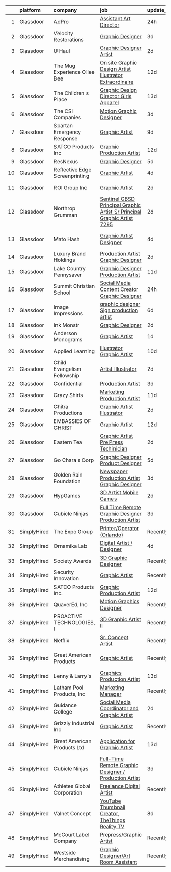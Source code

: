 

|    | platform    | company                        | job                                                                                                                                                                                                                                                                                                                                                                                                                                                                                                                                                                                                                                                                                                                                                                                                                                                                                                                                                                                                                                                                                                                                                                                                                                                                                                                                                                   | update_time   | location             |
|---:|:------------|:-------------------------------|:----------------------------------------------------------------------------------------------------------------------------------------------------------------------------------------------------------------------------------------------------------------------------------------------------------------------------------------------------------------------------------------------------------------------------------------------------------------------------------------------------------------------------------------------------------------------------------------------------------------------------------------------------------------------------------------------------------------------------------------------------------------------------------------------------------------------------------------------------------------------------------------------------------------------------------------------------------------------------------------------------------------------------------------------------------------------------------------------------------------------------------------------------------------------------------------------------------------------------------------------------------------------------------------------------------------------------------------------------------------------|:--------------|:---------------------|
|  1 | Glassdoor   | AdPro                          | [Assistant Art Director](https://www.glassdoor.com/partner/jobListing.htm?pos=116&ao=1110586&s=58&guid=0000018137cb51c988f82a6a2f482a11&src=GD_JOB_AD&t=SR&vt=w&ea=1&cs=1_b46fe4b1&cb=1654498480951&jobListingId=1007918640706&cpc=B63DE67CBF13A213&jrtk=3-0-1g4rsmkfqr177801-1g4rsmkgfm6qs800-e3577bc46c7d0179--6NYlbfkN0DLWr0FuvwmpNY589ecXM0wpB-l41nBtAe9mv-PvJGiqby57FipG6GvXAtPTtWhgaVPkaIBkvm_YLDjk2IcW6rzK2V3nKt4mrQ9tYNlsMzSddColGgvnzzEo-YF2PlIn_C_Csymk4yLZ53GnZS_xPMvUo21G9cP3s2F4_dK44R09JEuKn8jZMLh6vsAr0ZDznEDIy1TjufJmOwKIu-cRaqPlNzSRNgwlywyahANKv75MBrjKizXqYu9Xj6xXn5fwyBgOnVNCFLp60cuTzLb4oLM2OHL2tYsgKStkk3rIwpZ9KE6oC2TIoWlMnk6vMOMwf7xW5ndQFsqrZtUkZAMBvdTsuNJxi4QsHavwzTGWdkNuhGgOXkOeSJZDvw0TfbIEhM-BnPfF3hqHYR03OpQoWG8wTpeu1oZBH_zgb_rpbl79DfOezGfcDTNU3htWrBUBR-y7HAaZBpr_2cBmyqOxvwFsVWBKJhS0GRNC8uU6MlpXdOkhlTTrxOAP0pmdd0-aVH3XM1GQ8KDvA%3D%3D)                                                                                                                                                                                                                                                                                                                                                                                                                                                                                         | 24h           | Colorado Springs, CO |
|  2 | Glassdoor   | Velocity Restorations          | [Graphic Designer](https://www.glassdoor.com/partner/jobListing.htm?pos=113&ao=1110586&s=58&guid=0000018137cb51c988f82a6a2f482a11&src=GD_JOB_AD&t=SR&vt=w&ea=1&cs=1_c49a112e&cb=1654498480950&jobListingId=1007914778663&cpc=18E4F2D8CCA3E56E&jrtk=3-0-1g4rsmkfqr177801-1g4rsmkgfm6qs800-6beba033e76bfc05--6NYlbfkN0AN77IQYG4qNB0SF0w9dx5AeT6p643ab1gAjaH6HGqssSTiJOziOUFQx-rkxQ2Qw5b_We3bixnbMyboxXkXqx58B006Ff1qkeIiymx7jJ9yKledy_gIAyf7QKWWqyLvCuQo5tklCV9eQbe9QSKaLOIO4GQZl8arah8IM7MSUHMUryxAuuG-tpQ6Gft2TiLhF-9nxY9dtSY2hbmq4EFY_KEj1mNsDy9lOg5nzlVtvFhvK-PskjWpkTWbdPCefZZ-CDbNFaODZYRTsxExXYkfoMeeiD3mGDH1M7ihG_rhdQEF56oTcgBTN5YMubsKMq9Q3A6McATpJwfdj7pxENjqsoyP9r15Ejesmq8Rtv3UGrWQ_6ZbuR8tj0ffPB-Ik2RebgZRP9iBFs3w7IiBNEqVew93qJoR9RFQVK55CCAOHk38WlXUL-BcunpWMtXzW7mtqULrlfjq3Sg1s7Qwo7tRgeWMr8peybw5yxWzuPGN5Efr9WH4cpJbv0QVfiFgcH3z0afgCukryd9T84Y6h18Nq0twn9yy7MDLC74pM0Ra49_wak4EuPDjEuIcn6o-d1lhxtgt5pECwVWXjR2UjjprFiTHEfDf9MbnHvgJ0Sa1JJDpqA%3D%3D)                                                                                                                                                                                                                                                                                                                                                                                               | 3d            | Cantonment, FL       |
|  3 | Glassdoor   | U Haul                         | [Graphic Designer Artist](https://www.glassdoor.com/partner/jobListing.htm?pos=128&ao=1110586&s=58&guid=0000018137cb51c988f82a6a2f482a11&src=GD_JOB_AD&t=SR&vt=w&ea=1&cs=1_d76ab6ac&cb=1654498480953&jobListingId=1007916344584&cpc=1CBFC3E34E2A31FF&jrtk=3-0-1g4rsmkfqr177801-1g4rsmkgfm6qs800-8a76b55ff389de8c--6NYlbfkN0DdoLzd2nH_jHSLwr2EyTkavNA8xpnfBmQyA5D2SPCveOxHL4tv6IjMcKZQGFW77gFFHJHXnCS-11Gi-s2fYfFgdLyAedSMdsBX1FCcFZZYWUINUXZ3Qs5CX-e_1B-Wir8ng92LG4me5RD4BvtuuQLfB1ky7aTDVWdhKTERyWA9AQqPBCnNurfICzhuApAMIwPnd6lS4Et6Reqle68ITU7XEmmYAK9XfVJ13vP217q8Xt5SS4mJrBv72D_5qIV-fb-SF_LZaOVg_fry6A4V8yPd_NnywwGjDBHYrP4OPOw77VTr-b7pY3ziRih71BX5TQ7tBvs1pecEsQXTYsaAsl7HUXm4UlYfhzP0Q2b_hvtyXAp45LwMxAnVkFbeqTLW0wJZ0e_DT0Urshnt92CvsprRIfMBu1nW24z2E6DWyqrhqGRhkgJgCoCjPeEi3bBazW32ccKav-2bq6FPh4p8pLrphQSbaogEi1uVxmzoN8uveQZyW-ouEI_BEcuW8U1XqyYLXBcDGnaC0MbG4zUD4vha)                                                                                                                                                                                                                                                                                                                                                                                                                                                                                    | 2d            | Phoenix, AZ          |
|  4 | Glassdoor   | The Mug Experience  Ollee Bee  | [On site Graphic Design  Artist  Illustrator Extraordinaire](https://www.glassdoor.com/partner/jobListing.htm?pos=111&ao=1110586&s=58&guid=0000018137cb51c988f82a6a2f482a11&src=GD_JOB_AD&t=SR&vt=w&ea=1&cs=1_fac289b2&cb=1654498480950&jobListingId=1007888458431&cpc=88FE657033F128A5&jrtk=3-0-1g4rsmkfqr177801-1g4rsmkgfm6qs800-a2562826f52e8de3--6NYlbfkN0BLX8LQGVFWq-oZ5sxUA-AXTdw7fKdQJ3i3DscpMDI5dp5MzF-knKh9h3_oSedbQh-GEt022PdlKWBPDOs-VIoAtfUz5iudiPPYUAcAldEHwFNQs-NUDlgSr_-IEBDj4uPmOmEGDE4l1Pm19ecQKwPYSfpZU8vrDW8aN8kdT0AyKfWER8QCVIgLOhZ53ySOF5LksMPKu915Ut0IYYeJp_sgasIp0rpKR61Xdl-JSsloRru1LK0K-h9dSda1VLE12pLwQqU7Xza5M-ITSRsgC-LLv_JE4o-1QyuEDKmH9rvpk0Ec32pTwYf5auxzpV6Gb0dKosiF33bkZ7PItuzATBjYAoC1Dl0oRQ07EJ-L7Zm3CpTz9WRueUwIO9mtxWDiWDvE-8Z_uY_vbvekNEXF3ojMyMVtiqvg1VeeO0vErLJ1Q9jL1TMGBZs8zBCU1fXrwqVuFfGikOYjW72_giyd7ptSz3ZffaBNvNOERbd7s1pIeimvAIpw-2tzgTpGpAeQs8mTNNlsiSQtzPc5S-TiCphXFlIkXTw2jsxeEytur3VrwA%3D%3D)                                                                                                                                                                                                                                                                                                                                                                                                                     | 12d           | Holdingford, MN      |
|  5 | Glassdoor   | The Children s Place           | [Graphic Design Director  Girls Apparel](https://www.glassdoor.com/partner/jobListing.htm?pos=108&ao=1110586&s=58&guid=0000018137cb51c988f82a6a2f482a11&src=GD_JOB_AD&t=SR&vt=w&ea=1&cs=1_30156f9a&cb=1654498480949&jobListingId=1007886772025&cpc=B2C3004C5D07113D&jrtk=3-0-1g4rsmkfqr177801-1g4rsmkgfm6qs800-2184072bc3133721--6NYlbfkN0BBWd5WOs2S62eJeB2vTL-03xG6TOCfodXjyUkBn7D_mf3Ui1OS0Ywfx-vsz6lvimfn_X56PHaasH5iCJnSi8Lt-nrfCy6xyhiwS7qnhZHl_aVIa4OztkaxHi6vHrMOJIhj4X_-aQuY4igUuadG8gE_GSrSL1FcQbi0m5bsF-D2AfMfn7kXqyhSan2zTZDnRaJo-z5QtggogtPHh8xen2AArWg5ePGkiKKgw4CYjc9hbfWQ34jk7AK58IwAfEUyS0rrjNGLUw9KHl7ROpZTjnbHCwVDOBbuX_DHkJE1NX_AUGGhDmO-BAxrbvUP9PYy2p5uVFKO3Q3rFfE9Epmj5acvqmNVvqevK0mH9OAZtIadKtZ-Q3oS_JZ8_mf9s-F5Vn6NTVND9oGYtIVJeUuf-EevxgEzN4L2C4pmixI9kDk9YgFoAz6z7EnDF92okn6zkYBt1xepwuPH-QQw9DYaeLzjkOUkAnkMzuBu0l2wJSI3Ew-W4N219mWFsWqwKq2h-y2TvFCtNpSzi1a74kNFMeEAegm44H_QHBs%3D)                                                                                                                                                                                                                                                                                                                                                                                                                                                       | 13d           | Secaucus, NJ         |
|  6 | Glassdoor   | The CSI Companies              | [Motion Graphic Designer](https://www.glassdoor.com/partner/jobListing.htm?pos=102&ao=1110586&s=58&guid=0000018137cb51c988f82a6a2f482a11&src=GD_JOB_AD&t=SR&vt=w&ea=1&cs=1_922e7f00&cb=1654498480948&jobListingId=1007913999697&cpc=D3F7CB07E435E2D0&jrtk=3-0-1g4rsmkfqr177801-1g4rsmkgfm6qs800-4564526ed53b90ea--6NYlbfkN0ALa1BDYzz7gGdxtTckcrXoDTOKWR7Mer7Antruma2vvlW2mntiz8ZkEmO9dLcdVblXlkh8y7UK8RlgW9Y-iW3zKeL3oeWPPu4TpiKR3pwULRF8zgtyIDTrXX_RfD810W7XsRQrlOfHXkxoJkjX5wbnIyEOFRWXxxZkb8rEDYiasoBWCMZWaFEFfADO1cMOnAnreBzweAoYKGcfqwDoOb51iZkV2TzILJ6lTsgammulEtzX3Ct4v5rtV4u_Ke0WV8-neX2qjwRqu5YQ3xN_F5f2WryHnlTAfsrtOjl2LCZujcdGddHrWnRZMnD-yWV7nMX0bVLJkdW6anm_QCG2EVRI7JnPoVgjSnK60pKmZ_6KDSZFHP7lf2ufnx0Qgf0hrTxTPA7IWQ2ydymHPLMXbTx7N6uKi26Ckdj2Zt1Qfkhf01-m-5hGpGJiFRqAOnHJHnm-6iSAo82-lenaUAKQtAH8XWnazHTVJZC2k14bs35Dc8uy88S5I86rKc273raHqs-e4bbP1VOLTA%3D%3D)                                                                                                                                                                                                                                                                                                                                                                                                                                                                                        | 3d            | Eden Prairie, MN     |
|  7 | Glassdoor   | Spartan Emergency Response     | [Graphic Artist](https://www.glassdoor.com/partner/jobListing.htm?pos=124&ao=1110586&s=58&guid=0000018137cb51c988f82a6a2f482a11&src=GD_JOB_AD&t=SR&vt=w&ea=1&cs=1_af1e5d2a&cb=1654498480952&jobListingId=1007898053253&cpc=82B3195DA92CAF92&jrtk=3-0-1g4rsmkfqr177801-1g4rsmkgfm6qs800-2cadf1b26ffe1219--6NYlbfkN0CKQyGEv9gQxS_lHXBZbD4op9eVTHqnViPAttTyaDeVfRcdWkp24sQ47DeecbwXi3CHPAgnELTqzwSNReimRHDR263XKh-kRcVbat2ofeh61knKjXNe1nIapP5mMNM8MDgll-KKVQ_VJGRz32FYo9nRH5dOA3IRWRKaRLUFKIiopYNdRQxOcoJvelh7UqYOH-qfKjeOcV9JAfsUKGKYYkHkiLq23NWKxB8V-piSYTUqC2Uzfx4RhFF2xwoLXwkwP1BCYcxgGkNjZ3Y_UWcznjKVovHhXsFNDEfSXEBZkGV4iHJE4vYXSV1nLGPBvJcCvm8baFHZLgw394F3NFOpJ6e_D1PZyaxC8ZQi7GjC_932vo-ttcREpr3Jd4wF_EeaebkmyOLi1YJBmFdltZKlW29BLOs_NI39q5uuN_BSfMwu7vkKUsN5aX7VUnnlpFsmcMc8bIo63-WFCZ54fqETv0uO976ZQU29YjajC4o8PhqWIefy4yIgrVT-iXQLg2CpBFI%3D)                                                                                                                                                                                                                                                                                                                                                                                                                                                                                                               | 9d            | Brandon, SD          |
|  8 | Glassdoor   | SATCO Products Inc             | [Graphic Production Artist](https://www.glassdoor.com/partner/jobListing.htm?pos=101&ao=1110586&s=58&guid=0000018137cb51c988f82a6a2f482a11&src=GD_JOB_AD&t=SR&vt=w&ea=1&cs=1_c1ffef2c&cb=1654498480948&jobListingId=1007888235780&cpc=12135C3B6E94E39B&jrtk=3-0-1g4rsmkfqr177801-1g4rsmkgfm6qs800-203868fde720483c--6NYlbfkN0AgpT6yswZNtIwCQzXf3Nw9UysJr2CT0Q_GwiBVDam_9H7IoBLrD1apx3MfTtKZcvwB8NVAaEGBwaciohtOirqT87NSiLYjVLlnNo1sJwmZjBxoqHekFPrp3pXQXGn1MGbF9zL7sdZ7RruLcpnoXarBGGG9Igfz6pTRWxBAHp1GiZH74JN6VUjU2LhZL1TfcaZB-UotXyfNLUjsfsQ8MWxX7HaFzBeS7yatoTV88dITLDzI20ZDaccbr1u0WDvNWAOnq7GeXGHf6wvUjDgzWmX0K39jFlapA_a0mWxP8iQaudXcUCZR1ri9pOXoOn3xDLsGtJF7_j1qRZzMdNElppyxCY2zGF_m_gXk-4NMB_ErlObon2bXu9IsB-8mL4B54SllDL5MQuEZKU2QoeETG8nFG5CneNYL-xU99_BmtrpKc0Ix2Q3P-VjH3dI3kI8X7in0ElD33DXO0264qKHKyGI9D904N-1WAokUG1wju0iCV73YETWcgiQWX9gcLX4EpxLI8ATci-OJlnNwefhT8DQU)                                                                                                                                                                                                                                                                                                                                                                                                                                                                                  | 12d           | Brentwood, NY        |
|  9 | Glassdoor   | ResNexus                       | [Graphic Designer](https://www.glassdoor.com/partner/jobListing.htm?pos=115&ao=1110586&s=58&guid=0000018137cb51c988f82a6a2f482a11&src=GD_JOB_AD&t=SR&vt=w&ea=1&cs=1_dddeaeca&cb=1654498480951&jobListingId=1007905579404&cpc=DFCAFF9DFE7B86C3&jrtk=3-0-1g4rsmkfqr177801-1g4rsmkgfm6qs800-c35e5c9d76daa3a9--6NYlbfkN0ADqC5b2PhG4V9R_F2I07yGxYWN_9AZGFd0ALj7HAUX0rBb4s6Bh3ScauqWL7-FRVCB8KWG-bspVHptOAk7drldMuNQ3pem5lD3DlCUxbHqJyPDOMRXwIGC6_-ZmHoghet8hZcAM_aluR0iOsvxd3nc4DnIVsiHCfJ1dP9hXttQO3KruNf2oPR-jKp95WaSD8I_8SEsJX-gIK5HP9NwGPhRqyG4_lx3w4P3t5N_yMfPVdP_tWN3xRWtTir14xdtXl96dm-ofkMB7Mwenh44qD9j43cXm9OElglf5PTPsXm6LUfG_FIiNGXdF7FeySWbYcb453yd_e68ud35fKZz57GMGTAquvgTvY6l7xFPCJbvIe1E-2k4XrKTrHFsvn8DxcsqdTdEUGYgXZoj-wygU4pema_7qsbI2pK0tDGPXlGtcf0k-NKJvsis8TTX2xydCqCRIcMxhAnhbnw4uwMnUBIP6wBHhkBcJk0wZJdMppezEqv4R3eeV3C-QGjP90v2LDSl6Bk-BQlwvg%3D%3D)                                                                                                                                                                                                                                                                                                                                                                                                                                                                                               | 5d            | Salem, UT            |
| 10 | Glassdoor   | Reflective Edge Screenprinting | [Graphic Artist](https://www.glassdoor.com/partner/jobListing.htm?pos=107&ao=1110586&s=58&guid=0000018137cb51c988f82a6a2f482a11&src=GD_JOB_AD&t=SR&vt=w&ea=1&cs=1_ca39b390&cb=1654498480949&jobListingId=1007909757515&cpc=5AD91290C07BA34D&jrtk=3-0-1g4rsmkfqr177801-1g4rsmkgfm6qs800-bfa1eee7291089df--6NYlbfkN0AY4guaBc_odNxnJHTncvfwFu86WvDwtbc_K-gSZc1x5JfFjz3bTmW47cvT5eZWSyPM885kyAYk27OBm3CmkK9lbYW851DAwK8ZCukJoxZ5Psv7LLeNaMiZPzG5EjddZkBVbWlUwdcHaCWsAMp_QhLEhKozi1R14vS1IH41qER9IrErQShZ-c2yddIWmTzVAUo_5QTAyFQhsQDfLH56G9m9knrqE0x-1W7Y7M_e1c7-XwcN4nRM2gQyagJkCXg71-y9d85_q9s20vnhSQ5l3e27dvO2KfqncM2C5WeUT0XcVg8uWHjq8J1dhOWbHK4COzfdb2B5QSvtYnDTWVPJGeFRlGmc7zI5UN4bPZjlm-jT9FiU3FbB_oZKFbcoSn9AOHJiHxququm8C3GiQsvKqi2uXUAz0TY9x2isOvHpzJ9VzxRTyMWtdPM3IweOI84U7YL6ANa28iCG-sBDf-6TxNKgHzmOjPoNQMr-6nSqzHHqokzdlWktMmbcCmWro3iXouk%3D)                                                                                                                                                                                                                                                                                                                                                                                                                                                                                                               | 4d            | Oklahoma City, OK    |
| 11 | Glassdoor   | ROI Group Inc                  | [Graphic Artist](https://www.glassdoor.com/partner/jobListing.htm?pos=122&ao=1110586&s=58&guid=0000018137cb51c988f82a6a2f482a11&src=GD_JOB_AD&t=SR&vt=w&ea=1&cs=1_9ddb4dad&cb=1654498480952&jobListingId=1007916027547&cpc=76BDADE3D6D9A820&jrtk=3-0-1g4rsmkfqr177801-1g4rsmkgfm6qs800-e0bb779232454373--6NYlbfkN0B-Y65hvx8el1yzX_B2Cd84xd3f_INOTDoe8qMRofOFB6RGpdcMN8JS6UypNMuJNnGcZidP_DMZwkkd-iu0cwECLwAWPfI44iZDkRdXN8a65Ef9tuJ2WNHNfw8I8Y_JnUCHj__rpk6ug8umj4ZWpVCWWXy2rA0tzxO8R52zjgF3mhPMP3XUoD13_xXIDijzgNMaLBBj5HkxuI1q4un4vqbjnsd5bTTO75qzbEuAtWOLYmD6q5RdNXH0q5QUCU-FBEDAyLDGTNjqu9TAO-_t_jMMNsT3xnMUw-Ib8b2EoSFXCyqdR7_w_jk-1_-cka0UD_uavgg87jCQwhk9CAEV6cZFoi71EqGtxgsemiTqzSfnzm2sVzoz6swO0l8atxEj4J86aZbUGkjEWLfh0CJcriSSEgx8FCy190aCqKxtxXN81e_dmusSWh9f_n2aow8I-MjTXnpcH1gAYVXvB4NTr9XrMcADWQ_Uv_cO2AyHn2qusvUsQ6LJnVxc)                                                                                                                                                                                                                                                                                                                                                                                                                                                                                                                             | 2d            | Fort Worth, TX       |
| 12 | Glassdoor   | Northrop Grumman               | [Sentinel  GBSD    Principal Graphic Artist  Sr  Principal Graphic Artist   7295](https://www.glassdoor.com/partner/jobListing.htm?pos=112&ao=1110586&s=58&guid=0000018137cb51c988f82a6a2f482a11&src=GD_JOB_AD&t=SR&vt=w&cs=1_c63f078e&cb=1654498480950&jobListingId=1007917273876&cpc=EE119509A2DB00C7&jrtk=3-0-1g4rsmkfqr177801-1g4rsmkgfm6qs800-473d6035a984b56c--6NYlbfkN0DPf8Tf_oakpB62WadId2dzQiWExtALTi0lpCM--zHBL1trAzPQuAwgBbR8Ea4V3ZpYl6SZiOBa5W46N7-quFcGJTBYyJEku_OTgqXS2P8XhyjecoVx0MX4XQu1CJVbb6yeIsYAWrDUIkulTzi1iYVN-q3OJIRKOJEjnxmbj0P9R3Y52lcK3-yRUOQtFqnppX9yUjmWXW3wxxfKDzHXHJHh3DmdaNY-tBnZ0kNoihaDD9J2iLlJy_fgQvoTwdvX4wlPwVPNGPbu279EYZo-sRRR39mZTdfLbK5XpBt5SJNl_Tw4jLZ3Zotoy5H0vOqiG5qrLaX-Nsu-xj4p1nZbjukwN-j1WhDPJo3AKwADeg3uAOUFvXOew9J8k9X6iMyDFmDnZtZ_q5nW72jzaboHYCIWSi0c_RIflvfSX1l482Y4RgbbaPLAbphQzXTHqXB-NdGjGWJJr0ftQnqHu6KnFkWJSGNI3HaUJN5Wn58ibW4jRtEnMDUuPGJVjVOdee6KD2vwXi9DXW21dO6rnzirzOKf3udHH7EdLh0F9mW9EcqF4sdC114YmlB2j1n-0JBzLIzmY2skEq9K262AjxL-gr-xO94COoYkM7S9ctUsPFczeyDLXGdk-V2aKJZGuQHREX4Bf3bHEtS_i55vPRBWjYfo7xAenJhRIdjWhnIcZU3yG8LhlosBeJl1c9OT3iMsD3JOt5eoRBnH331qAtCs2HgF1RoS-b1M-EkL85k7ik2y1CvuCSR9Fbc_43We61O_gWsHT5fcYw6UpiGrxDY6ATQKaq1fqsZd93lMURmI3wH8ZWL9iPN-dzlJQd0MgS4QznBMjpDoN3NdMDvZ0w1dCq-Y-P5cysIPbBagGTvrCTaFT0yg_hXrFEhwKy1sVptMZxFQFjfdKO8r40ibphnWPWQaOGoVY-xf6qvl52jcW_CnB7yuytbsz5zI) | 2d            | Roy, UT              |
| 13 | Glassdoor   | Mato   Hash                    | [Graphic Artist Designer](https://www.glassdoor.com/partner/jobListing.htm?pos=121&ao=1110586&s=58&guid=0000018137cb51c988f82a6a2f482a11&src=GD_JOB_AD&t=SR&vt=w&ea=1&cs=1_3ea00000&cb=1654498480952&jobListingId=1007909002704&cpc=AF02A54CD0F60729&jrtk=3-0-1g4rsmkfqr177801-1g4rsmkgfm6qs800-19c6dbd41998ae5e--6NYlbfkN0A7P7MtPJl4EJWIutFf0Mg7RSwHn5CnGM6QkvGXbZOrsbJW_3conhl7xbk_-pvIUiryDx3v4xPJSHi9d70JlZeNzMPxbGpxJS3g2jA6Wa2N6Io2yBBoEpCNUCNi-tlMIep3MRg944_m6e_6BJigu2XhzyaKGF9BniiENZfAbd3H-1JiiHKcVEOKP3ObSywB3wXHLpAgsIeUWrQBUR-1D70gSjuq7Adsq0AaFUIcqEPL9G_DOd6-DyA9l-EnQoSF3Vkbc0e3QeV_bvDLP09d0o7UdwLIY7ocQKcfYi3M3ckVzNxmGjp502nOH97aR8T8QOyT6kGw6mlDtYCu4I3Rn-ktbfPfTvStjfVh-mlm6ipqS-S1wCIzzPC1AFP-sI8H6Spq8nzbr_D_2K5PYkZXsF_R-VUstkww4sG9pd6d6lOBOcyzgnfcB1gFLIyEhWxbRo8OBF-EUd4qnm-wy1XR1P51G7Tb-ogknfJ90SSffaBx5NhrfahDNexo9PpnoSPI3gY%3D)                                                                                                                                                                                                                                                                                                                                                                                                                                                                                                      | 4d            | West Bloomfield, MI  |
| 14 | Glassdoor   | Luxury Brand Holdings          | [Production Artist Graphic Designer](https://www.glassdoor.com/partner/jobListing.htm?pos=129&ao=1110586&s=58&guid=0000018137cb51c988f82a6a2f482a11&src=GD_JOB_AD&t=SR&vt=w&ea=1&cs=1_70f45ba7&cb=1654498480953&jobListingId=1007916488247&cpc=FAE5E775D180B2FB&jrtk=3-0-1g4rsmkfqr177801-1g4rsmkgfm6qs800-7c6aa4de5e7bae02--6NYlbfkN0AKJwu13IAKS2xN_y32jZMEgngfmDnOi9hO9EgEaFEbzzh3EjcWcNJccG3GBxynAaW0Ay9KAcTDrMq44Cl5L77C8jVUOnKgEshd5gj_E5se9qB3OqHz8vSedZhzO9D2P4K3UI--GGIBXq4k7D_gjPmAl0EFG76Fo1jgvUFeTl1qe31RDU_2V6ap1pt4nJocQdbPP94ebMcwzUG_q8mCkMr6TptE6l4FBqaoYUaBZEMdpSS-eN5lcv9ZQeT7N9k0mlWN4OkpWsoGxVXEfVo_czHm6aWm_-mrIwl2LQfsk4dEFo2cq14rPNsSN3sReeMoCT_9wYWbzN9M-D26PkAeK2crR-NgoIlTxb8bnbve6pnECgdwkomLfYMVAbaEl3ny_2p-lpPZH59GAFbGecdvATrgTT91egPsRLU1uWbPKIq-XaHS8vEugUV-EbImmJ-Dj0tl3ePruqjRnKCFmZVi6ePOTxPhW9nKFDsDuYR48glJPShJutAYF1hecGxnbDEbCc3gMSDLyZdKlw%3D%3D)                                                                                                                                                                                                                                                                                                                                                                                                                                                                             | 2d            | Cranston, RI         |
| 15 | Glassdoor   | Lake Country Pennysaver        | [Graphic Designer Production Artist](https://www.glassdoor.com/partner/jobListing.htm?pos=106&ao=1110586&s=58&guid=0000018137cb51c988f82a6a2f482a11&src=GD_JOB_AD&t=SR&vt=w&ea=1&cs=1_58f06730&cb=1654498480949&jobListingId=1007892351704&cpc=5B5ECFBC4228ADCA&jrtk=3-0-1g4rsmkfqr177801-1g4rsmkgfm6qs800-1b13e4dae63fe1cc--6NYlbfkN0CdJICyYVf6s15uDmC14UEdbhqJrhMmVI8Bc0F3Siw14MqUDu4Ro-HiFH9I06SjMXDHJPs4NZf4C-UBmY_BnZ4GEDD_mW1_sX8DS9HIUYwIyYYcnBLYirBMnjvOMwt2NY7WgnSmR5aTx5H1v3uIniq10JxpFs_VI2dFT6E6EwUdHlgf6RzqYScab7wwaGyL8dTf7SiLs-tTr4b1dpvsJqt0Sd4cb8XeRq-QeS-z4rmgw2mThtC5eBZJrnCAKee0KZkQh7REXihhC4H2oHgHATfQI_eBsqkbMovuOOhllCvo6pgAmvjzJutnncNW8NYcdRKHn9eriR05xMvXPy2MhmtZmfSHmuo5V2_RoOn5Z8kiFC0QW3dKsJ96ncUvMhEkltW47rzapYG2kF84BGCjOMktWam7Dbm_hEzfOHv_gG3wo5wrj52nn-G0uTNl6fpUgWGlbg34gptgpBddNOUPhzIwn_YyuI6gzLAVsezWE2MzFFXs2ai45fy2xGzk_zJN8dYWKlxe-XhYqCJg-NpzYPYv)                                                                                                                                                                                                                                                                                                                                                                                                                                                                         | 11d           | Albion, NY           |
| 16 | Glassdoor   | Summit Christian School        | [Social Media Content Creator Graphic Designer](https://www.glassdoor.com/partner/jobListing.htm?pos=123&ao=1110586&s=58&guid=0000018137cb51c988f82a6a2f482a11&src=GD_JOB_AD&t=SR&vt=w&ea=1&cs=1_3019d71f&cb=1654498480952&jobListingId=1007918644406&cpc=87034903B3AB482B&jrtk=3-0-1g4rsmkfqr177801-1g4rsmkgfm6qs800-7f3e84b8d69e6035--6NYlbfkN0DzaDHVbxJ-LJZej0v9fk4K-FwNocoxjQ_zxp68kPBvcoG0F0cX5LlHi7JRf5IklKOkKqmhTLlr1x8ojhIANla8-1_SnHGngGAHGpc1714e_jS-Kls2UpvPUIc5IJ5fzRJGvQCOCSJ4CQbBSh2Hjd53hLhLNK6bym4pJhxG7V_wYW7W4A8T7hPM_O7S49WnPszfWgBYGJVjoc0HV4WQZ3d7FVA7vxRjd2P_IjSuqCtkLFt132RSgTZojj53CzEZUz1P7fNM_Q7ckt8XYj0Jk7_O58iY3_d7RGL2Cl3wR92yL5G9QnStgmRxNZtlAvdzLsb9Oxa89C-pevo17xBBG8a0GLE9Ped0Thju2NZez_3lNQT-UWPNQRvshIqUZ1SRmvw25UQuk3Mc0fQexWdqL_WuQ3MAuJL0hStZbskp7qBdt3H31GhpoGNaTdf1gRiFC32ZB6fY5Ii4ouqlOaibf54ffhpsC11GTFH995QspYZLMPlouGeFfrhrOkGT5pMqmchBCthc5H-rfg%3D%3D)                                                                                                                                                                                                                                                                                                                                                                                                                                                                  | 24h           | Fort Myers, FL       |
| 17 | Glassdoor   | Image Impressions              | [graphic designer Sign production artist](https://www.glassdoor.com/partner/jobListing.htm?pos=117&ao=1110586&s=58&guid=0000018137cb51c988f82a6a2f482a11&src=GD_JOB_AD&t=SR&vt=w&ea=1&cs=1_76181d2d&cb=1654498480951&jobListingId=1007903451804&cpc=9EDA28EADF1DF7F0&jrtk=3-0-1g4rsmkfqr177801-1g4rsmkgfm6qs800-c1046cd21732819c--6NYlbfkN0B8XCn9bAy376TPi-B2CQXj5RCQzOCPrstSuy4VkpuTSCXa2nGXAjS-RPpM65QoxAQlDbVXAEsrfGusq1SeEQozpSPAdhLVQd32FahROywWbNVgr-rsAY2OHz1DdppqKaSlz240fcr-xurxkp0KJpaANj2yfwaHEm9NN-kQ5Bznl_55zpyJGoS4amITGyK6BkBSoq0YyC2zQqbAhuFZbhjsKt5J_8jX84m7GrTtE2mXaB66DxnuhZd6hZkU7USv0B4V0PpuZgR3M2Jbbkxr-EPhXxf26fWH1teMwzEKCPLJYVKz6lJgfwqQRf_q8rOs4D1RE3PEsYLYa6QqbNJ1UomlffVnhf9MjSwQSJfiPZ1jNWDO0b6k2MCfxwRq04epzdajPkqTw3bt_N7N5KE2obBrjp5V-j08YaiicXuM2osddleaHjkGrqMB1UU091bx0eWEt1YCqy3umQCEIPme9p4TCEjv9IgwlfuA6jKE_3Bx5ByzvXw09cHSCTEPcsFXK9_Nd5o_5p8CBoBu5ZFczW6w)                                                                                                                                                                                                                                                                                                                                                                                                                                                                    | 6d            | Denver, CO           |
| 18 | Glassdoor   | Ink Monstr                     | [Graphic Designer](https://www.glassdoor.com/partner/jobListing.htm?pos=126&ao=1110586&s=58&guid=0000018137cb51c988f82a6a2f482a11&src=GD_JOB_AD&t=SR&vt=w&ea=1&cs=1_b64c491f&cb=1654498480952&jobListingId=1007916278123&cpc=61B26E8FEFFA679F&jrtk=3-0-1g4rsmkfqr177801-1g4rsmkgfm6qs800-b5a6f5b54e284da0--6NYlbfkN0BrADnr65vdXGa2W4Tomu44TqEFdAO9EE9q4ob9ngXea7IV-DyPKE1GCWeyTWq3Neng6p11QvTSfbsD8fciZfTCwbFGflwb3ZriAodiuGkj1c7XBOAJvvfvJ0MF8tYisFgHKRoHYaVWpWyrkD1cY-AJ0pvLAYvuyCSXM2PPfeNu4-8qOVJx9_jEMq0-cUZoWYr2V2BTPmzYzvXE2MwKZs0Fh4h_N0MXgVSVLGOdhkGBL1vjXbw4sjAM4eh5dxGrJAhUuthqHRQTfVBJDS_R79Q5aMem1_M2igwWrkSQcpfGOtTCvzWl0eQY4hz0N_HiilfQO8vtAsW6K11iaOF7J1etkdxCFFwvgHFyJzzYj4lkv7SYYJswlLJ3tCFkrVJYc03Nt8bG7-YttNTi7pb687TVLOwMnX4AsQa-EJnbHg45ct7w8i9YvnFpqmIsWBb-5-ITQ2ChLdTQqcr2PsSddVABchBBFd_P2yBHwpotaZGgDg2w6bIyzIsY003k4b4LP1wixC7yLCFIXw%3D%3D)                                                                                                                                                                                                                                                                                                                                                                                                                                                                                               | 2d            | Denver, CO           |
| 19 | Glassdoor   | Anderson Monograms             | [Graphic Artist](https://www.glassdoor.com/partner/jobListing.htm?pos=104&ao=1110586&s=58&guid=0000018137cb51c988f82a6a2f482a11&src=GD_JOB_AD&t=SR&vt=w&ea=1&cs=1_71ed524c&cb=1654498480948&jobListingId=1007917712081&cpc=8EBC6093F3E034FB&jrtk=3-0-1g4rsmkfqr177801-1g4rsmkgfm6qs800-6dc4fa4cb5a87ea8--6NYlbfkN0Af7IH--f52cTUDwFMUanxXcd3NiV5wYJyzlyk1G5yRERPjkIYljGfhNc6G42qiUhQyb_GxK6MWl2QUbspY2j_EbHacRk1Qwlu_byalxQuBv4gWJEUdcz13H-AHJVNG6F9VOinjjtOaFPhNK2E5cXCXvqpqZyDwmC8BgZ3Fj5JxjUmaUpUIAm7XmOXtLyTt566TNGIMyACg44aljVH-J6NI5AGz4NfgCc272ey7GykcYRmovWknjM6XP46i6w4N2Ue0oV0ohfAddjFLkDXw48BkYPx_AEOIu3QUEtgThVv0-uz2Qpbs0pPWNxEURVk5Ouegd2KcPnpA7BWX6wlXmcTg98BmZtC7mgaVKK9yPA178MVL4krgdeBOAL6LEBQC5CasJ3r93ZWjJ0gi8EvghWEl96LREKm6KE5AO1uPn7Mg456WotZAWAQuaqcnAcxEHAxNdYdMuZyjuHrtuUgZE-4yetmYEOLX8eMVGYTmhizmf1fTQYJCqwQQm6gG4C3M3GAWjj099uz1og%3D%3D)                                                                                                                                                                                                                                                                                                                                                                                                                                                                                                 | 1d            | Orem, UT             |
| 20 | Glassdoor   | Applied Learning               | [Illustrator   Graphic Artist](https://www.glassdoor.com/partner/jobListing.htm?pos=110&ao=1110586&s=58&guid=0000018137cb51c988f82a6a2f482a11&src=GD_JOB_AD&t=SR&vt=w&ea=1&cs=1_e89d0c08&cb=1654498480950&jobListingId=1007895409947&cpc=3028881457C6165E&jrtk=3-0-1g4rsmkfqr177801-1g4rsmkgfm6qs800-6b014443c84bf790--6NYlbfkN0CO40bnCydZqmYaeDKCj54OYSYB6VZWK_Wb7S2Ry4UvJ4rUkGNVLpn5LQHc7f2mIsrU17snK4_5VCv8-rTZxogmFgLRA2cl9F_pjw_KwlBzErqBJrHb7kd0XSVUR9glrkZ0HtkEUxflIJAznUSD-r1o43bluy_LMWMBY34UN8Zide5XBitCqsmbX94PMWk0_U1vVx1ea89kTaGmDsGiDd8yDrpikpIov3ZnC8NDQxn0-THZoHmrZwCbt7QgyBT9PwlIY3xWGf4nCHsVtasm8IdsG37D5sK-sHFiMXaWJxqCosLKtjhQOTvA6lanMwxUZ5yW5VgwS4UgerNjMKhrg2ESvKjf-1oCV_T2UXEL2z5-TbTHYRgydE_VPGA_EeoH3wSSH8LjMEyUneBVvFZk_N_DdBxM15igJl0r_pD2DAbPAxBkNaF89kZ0LrpM0Rd_PX7PTOd0ygbK79VrwfYNySrlxSLuKNFe57cQraDCifLlJh0n0u3vhSLd7NgjbvZ2iH1Iar7S2nYewQ%3D%3D)                                                                                                                                                                                                                                                                                                                                                                                                                                                                                   | 10d           | Toledo, OH           |
| 21 | Glassdoor   | Child Evangelism Fellowship    | [Artist Illustrator](https://www.glassdoor.com/partner/jobListing.htm?pos=118&ao=1110586&s=58&guid=0000018137cb51c988f82a6a2f482a11&src=GD_JOB_AD&t=SR&vt=w&ea=1&cs=1_100e5994&cb=1654498480952&jobListingId=1007916611825&cpc=B101C867B3EF2D75&jrtk=3-0-1g4rsmkfqr177801-1g4rsmkgfm6qs800-5b382fb8f079c19a--6NYlbfkN0B3TR9fjcPWI1I0U1s8Xj-tIZQLTohrBDLR8eTwRNrsh9tEIWv5SpUrUzT7GfRqC7zUccU07Qnwb2b-AvDtZ-IvER3zMjQnQAc2zPj_T9T3eArWLaV_ui6K4wYwft402kJWx5Lz6vdeSCiQzZ28nHjDOWIzvlzszWahBKd2inA5zHSah7nivZODg1wo6jXNadJL9OyJJhE5x6z1FLMFbjTQ8l35A07Z6snI5118VdsVcrMPsyU8C8eddBfBI9KW0bRiJDaZMJkLcvBZz8pLQOqunMY4rmxoy4GJE8S3wdKffYXIgns8H0HLQrreGvEz-BRzQMW-iTK-60HBCXcxBlplD24s7AbPmuZ8NjQgjz4BbQVWTxfwxLKdtvGNYjbJNzKjOYyH-a-njSZdJOh6VfxQMblXaSLJx9chr6krnH_oan541ZHc7Lw_mXRGFqB5sOhGPBes6k7w3CJVfu3qXKQ2UdUZguGGkYBRSxcJa4EhG5HRDXEt3jkIl7LFAIFFxZM%3D)                                                                                                                                                                                                                                                                                                                                                                                                                                                                                                           | 2d            | Warrenton, MO        |
| 22 | Glassdoor   | Confidential                   | [Production Artist](https://www.glassdoor.com/partner/jobListing.htm?pos=109&ao=1110586&s=58&guid=0000018137cb51c988f82a6a2f482a11&src=GD_JOB_AD&t=SR&vt=w&ea=1&cs=1_e9f6c403&cb=1654498480950&jobListingId=1007913742320&cpc=A1E2D04CAB10975F&jrtk=3-0-1g4rsmkfqr177801-1g4rsmkgfm6qs800-58b80cf025e196f6--6NYlbfkN0BM3mVgk-EpmZiRHtQE64YC6GXjCGaOXFn6sw1Cpd4WX5D4pLVOHv2fbLr8cdtEBfl7hIWBD8Wp5wDJXTnuWKluwxwDhFcpzovvcn1oFZsQj_8LORVUy7jhlvIoIw8ReYP0F8_iI2Lg5MnFPANz7S6m0AlqW0ELYjtk1Tflh2KTbvpCwsKBwIORDSWo0t-WLAeuYIzNs4WPJwV_wR6Sueu3EmEklu8qs8BBiSJlBv6qi-G-VmPo0MIZq9sLZemhts4qXlFXf-1UT52VpekRPow3Vw9LJdjEcIiwlX9nDcTYhLFHt5aPxWobo_1f1Zwm4C_shsjqtRYXlzkrHbZPG6cTP3-AIbSgTUcf26IS5gNiRG2odIrMZnI77RNB9K08vMMvuUX8uXsCp7_tfTRNtRFU6-OB5dBbH_hK2pPfauOfFC-IBxvWD663Yg8oGDPhOi0I6EjcO6spG-5i7t4SQEjI_OZWc4MZcTpAZndtN35LAIPzDKGBmDWR_DchYGVj_oe7zREsDeDccA%3D%3D)                                                                                                                                                                                                                                                                                                                                                                                                                                                                                              | 3d            | Albany, NY           |
| 23 | Glassdoor   | Crazy Shirts                   | [Marketing Production Artist](https://www.glassdoor.com/partner/jobListing.htm?pos=130&ao=1110586&s=58&guid=0000018137cb51c988f82a6a2f482a11&src=GD_JOB_AD&t=SR&vt=w&ea=1&cs=1_175ae16a&cb=1654498480953&jobListingId=1007892967045&cpc=C5F9C09AE97B3D2F&jrtk=3-0-1g4rsmkfqr177801-1g4rsmkgfm6qs800-ce661ef1c24c32c6--6NYlbfkN0CAGEQmH2QqFKMTTI4JFEOW4LU9rfa2U83HvTPkg9Flrof_NgpIoqQ_hYUvRjv5vBN-seYFHdoXOHiExyed8cENf9R8uEL64m_QIkSeJdj0xQHdGcaZY2kacLd3Q7HqLDaG1vT307xMmCfbS0tmHuWxgJhknj6u-y4RW0oRUKdykZKBp8_yZ3-gyJkOZ65lRHmNIIUrTwbKfGVRl2HpOqOr_jIKlHqmNsGuqfekcdIcfjFxKjbawlAp1QAp9kCbG5p4sWjN0KouCRYkjQc-1eV7wYUEBSa8_KqYp0RyHzkji0Lc29jpMEi7crK8VTm3PrSc_pYXqwWZDV5vaDh95VpDXOyPz12QiV4YsgauHuhllus0Hm58pqK6-TaD1n5_HLP3u_F6WZrBpMOeHeSyMtj2j4IS9QHkffYB9mMf-qfmKGsaflg-YCirVhNOkMWw1S6UarW3_pDtGtArwM4biYUcUkyMkp2FmbubOmJjpR5-CAxjHtWAI4so3PSkfA6szJCqoxvSsJTaqw%3D%3D)                                                                                                                                                                                                                                                                                                                                                                                                                                                                                    | 11d           | 'Aiea, HI            |
| 24 | Glassdoor   | Chitra Productions             | [Graphic Artist Illustrator](https://www.glassdoor.com/partner/jobListing.htm?pos=119&ao=1110586&s=58&guid=0000018137cb51c988f82a6a2f482a11&src=GD_JOB_AD&t=SR&vt=w&ea=1&cs=1_9c23f195&cb=1654498480952&jobListingId=1007916276315&cpc=A0032DE20586B9BD&jrtk=3-0-1g4rsmkfqr177801-1g4rsmkgfm6qs800-619549f18724331b--6NYlbfkN0CFmdMSSY4kg3MhvZbVXaRfLuSoGz10sIYhD1Of8-ustxZkLDa9QH1vHG82f0wp1QuIU-CQ4OGK9jJrac4xdGpN9b9Lm-kEtSfhuD_uOzxPvx2TdRsXfgmDu-w8qL5si0N3pU9J4P0PICun8iMrjhgo9cwdbwHrxmIRbvZuycElGvJWS8_y--QV9sHyMOmPLBpLdurELbDpfNJEgtcZ0bQFKQdX94E4j9v7g4kw4f4MVEYozCaDUxbgKrg7rohe0bpyQtUfdH_EbCDAlGzxCB8U4tJX0vpR8fuBOoTpAIyTgUCTt4gImgEbxNuSIE12SBjhubVWHcJ4D2_Hk4qEjH743o2KwjJci_NYDepFRER4yaeh42CA71mPwXWialjuS3omgJy5FPfbV3libvTWi9SziLJnI9ZRVq7Iy3mu40IzP3wG2epfQAi1Qg0DPEEVZ3YH99e_dz9Agr8FPF9NC_q4vJ1WNyVwEKkNBh-_q8eUzsg8GCVe-szCkzqPqYFc32I%3D)                                                                                                                                                                                                                                                                                                                                                                                                                                                                                                   | 2d            | Panama City, FL      |
| 25 | Glassdoor   | EMBASSIES OF CHRIST            | [Graphic Artist](https://www.glassdoor.com/partner/jobListing.htm?pos=114&ao=1110586&s=58&guid=0000018137cb51c988f82a6a2f482a11&src=GD_JOB_AD&t=SR&vt=w&ea=1&cs=1_607639f9&cb=1654498480951&jobListingId=1007890088752&cpc=ABD31432EBADCA3A&jrtk=3-0-1g4rsmkfqr177801-1g4rsmkgfm6qs800-07952bd317656e6e--6NYlbfkN0Cd5ZvLdai7cR0fypH5_WiGezUQesq24dbKuF0ly35ya84jt7e3GFL0eK9a1y66LRD8geth7gqjgkMLj6sGfPFBttlPUKy1KeyXfLIEcTFfoPXJA39D2ze9Z8-iLs3vyvymXwhYnEDMZHAIiWGvRuH7f7JqxhT7KbCIp6tkf0ys3vPHpLJwgpcG_TK84nDOm6KvGI9rQ5gXrvt58MZHP5Xm-r6H6O9dBncDoc2tvfg_VUwzLJIRk-9ON7Xf5saVcHLe4DGEwslT5I0fu7qQyHVOQlj-dEii5qcbC-uNpS7_5dJdrBb9N1wl1izlnM6KiH3ekJHD7DTqNvAlBp3pkBZlYM_htrY5VEL38OOvMYtB9EQBPokASMoKDB4_xX9DIXEYEGyMTUN7--Wm_QkCEYB9c-FbPFTG_22ryV8CWnJHEVXMSAVBXC7oNzJJaHQkpKutsv9iFwG6nwCbMwigECDfvUoIPl7lPPMhdpzQqT7iHOA1tm1sNbGZljUUDU8Z-o0%3D)                                                                                                                                                                                                                                                                                                                                                                                                                                                                                                               | 12d           | Gary, IN             |
| 26 | Glassdoor   | Eastern Tea                    | [Graphic Artist Pre Press Techinician](https://www.glassdoor.com/partner/jobListing.htm?pos=103&ao=1110586&s=58&guid=0000018137cb51c988f82a6a2f482a11&src=GD_JOB_AD&t=SR&vt=w&ea=1&cs=1_9a2ce545&cb=1654498480948&jobListingId=1007916210556&cpc=2F2C49D632A77FE0&jrtk=3-0-1g4rsmkfqr177801-1g4rsmkgfm6qs800-861ba2c7be53a2fb--6NYlbfkN0AY4guaBc_odNxnJHTncvfwFu86WvDwtbc_K-gSZc1x5JfFjz3bTmW4UcrT4w2f6Y6ID4uCUsnlE9x8NN-G_TfljTNbggKz5q4MpXrEnON_ji2TbbEH1h0mwAPpfTy80xKOFniXu72olTS2_SGVYCNZ1VKemne4YwTl12GJBU_VjTwiwWmLpATIeACMh0Jnp3kXHsYp5IGGw4pinEcBjfB2MMngicBPdRCP3SJQymJxCBMNu8G7SK40F2kbyZKQ53KB0ptEzKurV1hrplLazw2KcOueW8tqh_5Edp3CRzzR92kAiAE0ZTO-3boWR2flRFpLAHF_BghUwEFz4m5FJ0RulC_9K2qEQUgYgUztAcPPplmBOr1IbLW9BLUwC8gR9HP1OT0fq9MR1bVnMw6r5Em70BmLV00WDFizq7CKV8y9HWxhzYxKOJADNUoo-V5M_wOEUryZW0fIjtz9vbdsQ3Dw8_UgCmzx449gyArHkHH5J7GYR88hx9WJL8jdQO2Wc48%3D)                                                                                                                                                                                                                                                                                                                                                                                                                                                                                         | 2d            | Monroe Township, NJ  |
| 27 | Glassdoor   | Go Chara s Corp                | [Graphic Designer   Product Designer](https://www.glassdoor.com/partner/jobListing.htm?pos=127&ao=1110586&s=58&guid=0000018137cb51c988f82a6a2f482a11&src=GD_JOB_AD&t=SR&vt=w&ea=1&cs=1_23c43bc7&cb=1654498480953&jobListingId=1007905866066&cpc=F41FEAB56D215062&jrtk=3-0-1g4rsmkfqr177801-1g4rsmkgfm6qs800-3a67899f2925f5de--6NYlbfkN0CBPm01G_brRrpa-Ao8hldV-eB0wXivUvqHxfgJhLeouUtPyNoTWQy9KbVpcgBXD9nJU4fZjgGEHpEAfao6QO1tSoqA2-EKz1yUhxQApGCEHD8AE9zzevqgHA5M63ZnZqG_rxqxDsA8TNJNGtUOqjMC3qO5MsBjGQ3qiu9mdgxWvLlEcnRZKC5FMhV3v-P-68f_NsPRHywBqKD4pfYNrdyYFtuJPUvIKmrAiUzPVFVrMVe_TbuAxN3HR5uCNgO-TG7erpT6tQZZoWCHA-P7iMFGekMjj5Nu8xb7gVukDStPffr3CRXTmiyWkleSh04QFF8mUPEL-w_UwvQ7UF343ZPIaK7gr50ryWwFnt3fr-344TNoTM_AtYKx9Gs08LMWWdjkAFoKT8qNIjeyzCalT-_5-mBF5dXP7N_AGi2PWbqAb5vJuTjpaIfNwj3d0EnO4cGyFFO5a2vJ6zDMO5eKkZUUku6Lvm7YwxB-jRIHceweKNyxj4p1bVdy82utfBneIaRNI2A8O5iyWg%3D%3D)                                                                                                                                                                                                                                                                                                                                                                                                                                                                            | 5d            | Remote               |
| 28 | Glassdoor   | Golden Rain Foundation         | [Newspaper Production Artist Graphic Designer](https://www.glassdoor.com/partner/jobListing.htm?pos=125&ao=1110586&s=58&guid=0000018137cb51c988f82a6a2f482a11&src=GD_JOB_AD&t=SR&vt=w&ea=1&cs=1_c835ddb4&cb=1654498480952&jobListingId=1007913743329&cpc=7AD1D84939BBEEF3&jrtk=3-0-1g4rsmkfqr177801-1g4rsmkgfm6qs800-cd07d8930fd6fa4c--6NYlbfkN0ByyZRUbfALmae4cgAHc3su8rMEWA1DK6mxuuZzQ3gKO4raYWnb58ZlNB_7gMYBsQFCV9dOiJRDeOw49PCB8ygEv5jaoQXHSPLJFJ8jaFT4QHcG1lFbO0E4YiYIBgpzD6nvO1WzqaaI7fEtqdapNCMeDjPwsaUjm0T83Cs9rv07o33hUIOWbO5eHtrcobhJSKexxUFnu58EI58OiUfuk6NbSvIUjVhBTlZ5ky58EOYUA9cXt7NQfYCc9v7VDYHkrWokChONIxMvezfHSTehrc9IUFAYyM21Zoh_yoMHcuKbO5k0Oc3o2bcRh987YmuwJADmu6ipc62VYcbtb5N_OhGL21CQiYZo_g0L-Wnolic3xPTJdKo_uil0JJ6137DriQINe1nH6L07r950TbO1B0Ve90x6Y28feDO19uvAco80OIEXKv1OHSen-L1gA40f2nEhbbhs-KBnTeK8sgoFojFXljvsFDmyGq1Mrfs2ugPDlpo2lN8Sd_8hHd0JQyvUNNCH4u4VfhCwhl4zdeGaz6N8D-ulADvJpNk%3D)                                                                                                                                                                                                                                                                                                                                                                                                                                                 | 3d            | Walnut Creek, CA     |
| 29 | Glassdoor   | HypGames                       | [3D Artist  Mobile Games ](https://www.glassdoor.com/partner/jobListing.htm?pos=105&ao=1110586&s=58&guid=0000018137cb51c988f82a6a2f482a11&src=GD_JOB_AD&t=SR&vt=w&ea=1&cs=1_7bc83307&cb=1654498480948&jobListingId=1007916365424&cpc=EB1BD5B9C2162114&jrtk=3-0-1g4rsmkfqr177801-1g4rsmkgfm6qs800-ca8f2def660d101e--6NYlbfkN0AO-lx13pzomzdSppJUWL3QXsQT8oyFk4U4LWH8QC50ColyNbWeS4BJuCdB0g7j-ichUndFoqMQMIjg28lh84pnuXem5sggZtu-4uDoA0G6hLM72uaDTaPXheFgrXPZacbY3XUGpnsNy2Ao9vtH-bxBOcHnzHfThsestPkxI-M6c6z0qluvQRNZHnCwxf7RC-h75oMG7RBz8LNuWpy1yTGPX4M2x1sDUjOFBQTi0FBQUvr6ZnyevMeMHKp77VgSx5zRsG-qJwGpMlk97pSbfL3WiMKOtp50QjoXcjpmExBMKc-TTieY1SwBUMqaOHE8GFQFyfLtbDNadOqnKGLRC0phY8W4I23FjMu_Z8VU8poisYS8DpKdFGZNb5S1e2RP85-LYPJLY3WndVrjTuzMm8_7P28eFvaccOgb8zJe-0mertz5zyNanbWpMBA2iwAVO_xRE5SDT_VfGOS5VPla4H5QEFr1AQQv3Wuo6ookgIys5h8EoEBsvypXCdFpq_UqUTPDXTNCer-xKA%3D%3D)                                                                                                                                                                                                                                                                                                                                                                                                                                                                                       | 2d            | Remote               |
| 30 | Glassdoor   | Cubicle Ninjas                 | [Full Time Remote Graphic Designer   Production Artist](https://www.glassdoor.com/partner/jobListing.htm?pos=120&ao=1110586&s=58&guid=0000018137cb51c988f82a6a2f482a11&src=GD_JOB_AD&t=SR&vt=w&ea=1&cs=1_61a20301&cb=1654498480952&jobListingId=1007914159975&cpc=8795CF9063CD573D&jrtk=3-0-1g4rsmkfqr177801-1g4rsmkgfm6qs800-a637ec85d650d5ed--6NYlbfkN0DwalQEF9vRYKk78hJKlW41fgOIylsC_XWGQTWZGkc4KhBEuFsLQM7BGqOyv2V8dIA51WM1K18w-SnohNgmk4Gpo0IGK2CXaUwHlCnHHZ6CIclyABrF2jPikkiDv8f_wBISqzAP5_WKSv8gQnnRChTc2ys4H67Q6ukoECdz8MbwM5JUE7N4XlMHz0uKYl0PwRLfDTtAHkKBT_YqIt808sls3pFIb4ldr8tW9JQ5rRnwQA2Ho0ywnGjumWxEzj8TM_a93kqsR1993NrHPIwn0h4FcGT6SdBbTmQlyzuGWlY65un07wOBbEFOPMd71WdER6mFbLP8bvdj2urml4cY2eL8q7CpaEXZH3hj5hBMlQTiCBPS8mEzNFmGmxXsnnv4NWdaJKxr2EIjsSFLgS0CADA7aJb0Vz8byOAEsD0_5MKvvUMnEZTCP2ApOOjdrkC8PktgNagQpY2-VuV1sQWtVcUXiJrMpMJAdjR_9AFA7nWsftlmlSmwVWYg)                                                                                                                                                                                                                                                                                                                                                                                                                                                                                      | 3d            | Remote               |
| 31 | SimplyHired | The Expo Group                 | [Printer/Operator (Orlando)](https://www.simplyhired.com/job/5K2Q3pPk4BbYFSXiO-T9Mhby55yqZgDfl9A0FNoAEeeNhHO2fGxNmg?q=graphic+artist)                                                                                                                                                                                                                                                                                                                                                                                                                                                                                                                                                                                                                                                                                                                                                                                                                                                                                                                                                                                                                                                                                                                                                                                                                                 | Recently      | Orlando, FL          |
| 32 | SimplyHired | Ornamika Lab                   | [Digital Artist / Designer](https://www.simplyhired.com/job/lmE9540LuNREP4MItQTmX3RFKmk266HGxhhjU9MmxMxGubGlGEQIxQ?q=graphic+artist)                                                                                                                                                                                                                                                                                                                                                                                                                                                                                                                                                                                                                                                                                                                                                                                                                                                                                                                                                                                                                                                                                                                                                                                                                                  | 4d            | Remote               |
| 33 | SimplyHired | Society Awards                 | [3D Graphic Designer](https://www.simplyhired.com/job/pFkVD2r1BQA7ufdbrDdiCOLK168i6YIejHTOTW07_ukWKw0RH7Gi8Q?q=graphic+artist)                                                                                                                                                                                                                                                                                                                                                                                                                                                                                                                                                                                                                                                                                                                                                                                                                                                                                                                                                                                                                                                                                                                                                                                                                                        | Recently      | Charlotte, NC        |
| 34 | SimplyHired | Security Innovation            | [Graphic Artist](https://www.simplyhired.com/job/r5yo68hvP7wdWD4YhpG4Nw9pHqHAktw8opqBvUTiCWSEA7DipR_3QQ?q=graphic+artist)                                                                                                                                                                                                                                                                                                                                                                                                                                                                                                                                                                                                                                                                                                                                                                                                                                                                                                                                                                                                                                                                                                                                                                                                                                             | Recently      | Remote               |
| 35 | SimplyHired | SATCO Products Inc.            | [Graphic Production Artist](https://www.simplyhired.com/job/AeC2ToCRloAhIhaLe2GUgYkoffShHch6uXPZwikjFhsIyyPV0CQGtA?q=graphic+artist)                                                                                                                                                                                                                                                                                                                                                                                                                                                                                                                                                                                                                                                                                                                                                                                                                                                                                                                                                                                                                                                                                                                                                                                                                                  | 12d           | Brentwood, NY        |
| 36 | SimplyHired | QuaverEd, Inc                  | [Motion Graphics Designer](https://www.simplyhired.com/job/YYdbmJvU_u5i-T0tvUrCXavp-stE3yvfTAMXPMvOM-p9AZPbsS4oGw?q=graphic+artist)                                                                                                                                                                                                                                                                                                                                                                                                                                                                                                                                                                                                                                                                                                                                                                                                                                                                                                                                                                                                                                                                                                                                                                                                                                   | Recently      | Nashville, TN        |
| 37 | SimplyHired | PROACTIVE TECHNOLOGIES, I      | [3D Graphic Artist II](https://www.simplyhired.com/job/rUpJMyJG4sdmGYohTrn9nwi_6nhdJAyi8caZym2lFVkMkc1WwiQ_0g?q=graphic+artist)                                                                                                                                                                                                                                                                                                                                                                                                                                                                                                                                                                                                                                                                                                                                                                                                                                                                                                                                                                                                                                                                                                                                                                                                                                       | Recently      | Oviedo, FL           |
| 38 | SimplyHired | Netflix                        | [Sr. Concept Artist](https://www.simplyhired.com/job/gvB5XFtICjHSsyDCaMyJK4Csma9RGhnfWSJeR-ckq2WqNuSwBrIklQ?q=graphic+artist)                                                                                                                                                                                                                                                                                                                                                                                                                                                                                                                                                                                                                                                                                                                                                                                                                                                                                                                                                                                                                                                                                                                                                                                                                                         | Recently      | Remote               |
| 39 | SimplyHired | Great American Products        | [Graphic Artist](https://www.simplyhired.com/job/MAs2uCoA1sBcuaGjyKkFIV4reIT-kZkxDQJHdQah8ImJMaKgOU1Ebg?q=graphic+artist)                                                                                                                                                                                                                                                                                                                                                                                                                                                                                                                                                                                                                                                                                                                                                                                                                                                                                                                                                                                                                                                                                                                                                                                                                                             | Recently      | New Braunfels, TX    |
| 40 | SimplyHired | Lenny & Larry's                | [Graphics Production Artist](https://www.simplyhired.com/job/mr071tDHWTVeU6ZGvKSoSMk20Igi9t-ThnWw_BxI3H1uwTaQHK8BNQ?q=graphic+artist)                                                                                                                                                                                                                                                                                                                                                                                                                                                                                                                                                                                                                                                                                                                                                                                                                                                                                                                                                                                                                                                                                                                                                                                                                                 | 13d           | Remote               |
| 41 | SimplyHired | Latham Pool Products, Inc      | [Marketing Manager](https://www.simplyhired.com/job/dPT9JtrjiVR5UNpO4P3Nt4vqBLTeWHFe__NZky4UZgZ-JqxxoFePxw?q=graphic+artist)                                                                                                                                                                                                                                                                                                                                                                                                                                                                                                                                                                                                                                                                                                                                                                                                                                                                                                                                                                                                                                                                                                                                                                                                                                          | Recently      | Latham, NY           |
| 42 | SimplyHired | Guidance College               | [Social Media Coordinator and Graphic Artist](https://www.simplyhired.com/job/dgkUkUi_nxtlZIWyoI8IMY_r0vwxi1Flj20yq9vhEqWWuA8pKxOtgg?q=graphic+artist)                                                                                                                                                                                                                                                                                                                                                                                                                                                                                                                                                                                                                                                                                                                                                                                                                                                                                                                                                                                                                                                                                                                                                                                                                | 2d            | Remote               |
| 43 | SimplyHired | Grizzly Industrial Inc         | [Graphic Artist](https://www.simplyhired.com/job/o-Te_Fcf8y3fuxAqndvg741it3K0yFHyH8QFDp3iTPuluE9EM0u7Wg?q=graphic+artist)                                                                                                                                                                                                                                                                                                                                                                                                                                                                                                                                                                                                                                                                                                                                                                                                                                                                                                                                                                                                                                                                                                                                                                                                                                             | Recently      | Bellingham, WA       |
| 44 | SimplyHired | Great American Products Ltd    | [Application for Graphic Artist](https://www.simplyhired.com/job/-o67gv1rnZHdddejthobJZygYpcuRGBlDCoqeEMwjZw-I2qgTl-y2Q?q=graphic+artist)                                                                                                                                                                                                                                                                                                                                                                                                                                                                                                                                                                                                                                                                                                                                                                                                                                                                                                                                                                                                                                                                                                                                                                                                                             | 13d           | New Braunfels, TX    |
| 45 | SimplyHired | Cubicle Ninjas                 | [Full-Time Remote Graphic Designer / Production Artist](https://www.simplyhired.com/job/MlxQGK6YbiQFETM5zXEUyFCSvSuVu97UukC90fOCizf2OHLZKSsGyw?q=graphic+artist)                                                                                                                                                                                                                                                                                                                                                                                                                                                                                                                                                                                                                                                                                                                                                                                                                                                                                                                                                                                                                                                                                                                                                                                                      | 3d            | Remote               |
| 46 | SimplyHired | Athletes Global Corporation    | [Freelance Digital Artist](https://www.simplyhired.com/job/ceKxPAFV69YevoZhqRODIgxfnkOYDq1oByjgFtje5HpcAY71kO88jw?q=graphic+artist)                                                                                                                                                                                                                                                                                                                                                                                                                                                                                                                                                                                                                                                                                                                                                                                                                                                                                                                                                                                                                                                                                                                                                                                                                                   | Recently      | San Antonio, TX      |
| 47 | SimplyHired | Valnet Concept                 | [YouTube Thumbnail Creator, TheThings Reality TV](https://www.simplyhired.com/job/rMQZQRhT4QyyevfcvVfVPKrnI5t1f1haf5Mlmus0J_UNYjC45LrZ6w?q=graphic+artist)                                                                                                                                                                                                                                                                                                                                                                                                                                                                                                                                                                                                                                                                                                                                                                                                                                                                                                                                                                                                                                                                                                                                                                                                            | 8d            | Remote               |
| 48 | SimplyHired | McCourt Label Company          | [Prepress/Graphic Artist](https://www.simplyhired.com/job/AUQvSAFIoIFSOJqGbKM9N4SsO7NoXCxuCjVvKvQbIlcIik1Wk0Pxpw?q=graphic+artist)                                                                                                                                                                                                                                                                                                                                                                                                                                                                                                                                                                                                                                                                                                                                                                                                                                                                                                                                                                                                                                                                                                                                                                                                                                    | Recently      | Titusville, PA       |
| 49 | SimplyHired | Westside Merchandising         | [Graphic Designer/Art Room Assistant](https://www.simplyhired.com/job/nPmTBZ5UTRulI4DrjuCMKCXwlW7mvZd5_k7zCf8iZnX3ptraQarbnQ?q=graphic+artist)                                                                                                                                                                                                                                                                                                                                                                                                                                                                                                                                                                                                                                                                                                                                                                                                                                                                                                                                                                                                                                                                                                                                                                                                                        | Recently      | Remote               |